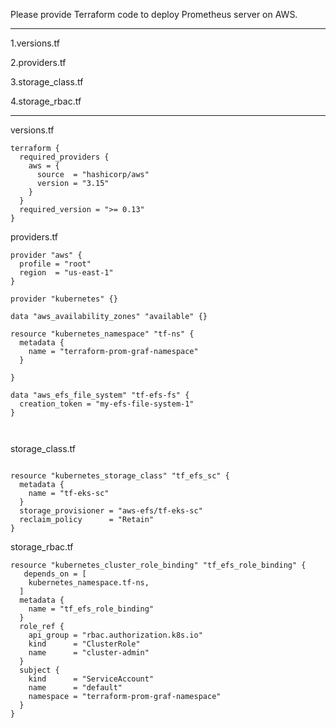 


Please provide Terraform code to deploy Prometheus server on AWS.

----------------------------------------------------------------------------------



1.versions.tf

2.providers.tf

3.storage_class.tf

4.storage_rbac.tf









----------------------------------------------------------------------------------

versions.tf

```
terraform {
  required_providers {
    aws = {
      source  = "hashicorp/aws"
      version = "3.15"
    }
  }
  required_version = ">= 0.13"
}

```

providers.tf

```
provider "aws" {
  profile = "root"
  region  = "us-east-1"
}

provider "kubernetes" {}

data "aws_availability_zones" "available" {}

resource "kubernetes_namespace" "tf-ns" {
  metadata {
    name = "terraform-prom-graf-namespace"
  }
  
}

data "aws_efs_file_system" "tf-efs-fs" {
  creation_token = "my-efs-file-system-1"
}



```



storage_class.tf

```

resource "kubernetes_storage_class" "tf_efs_sc" {
  metadata {
    name = "tf-eks-sc"
  }
  storage_provisioner = "aws-efs/tf-eks-sc"
  reclaim_policy      = "Retain"
}

```


storage_rbac.tf

```
resource "kubernetes_cluster_role_binding" "tf_efs_role_binding" {
   depends_on = [
    kubernetes_namespace.tf-ns,
  ]
  metadata {
    name = "tf_efs_role_binding"
  }
  role_ref {
    api_group = "rbac.authorization.k8s.io"
    kind      = "ClusterRole"
    name      = "cluster-admin"
  }
  subject {
    kind      = "ServiceAccount"
    name      = "default"
    namespace = "terraform-prom-graf-namespace"
  }
}

```
